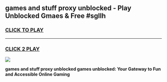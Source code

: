 
## games and stuff proxy unblocked - Play Unblocked Gmaes & Free #sgllh
<h3>
<a href="https://premium.freeplayer.one?title=games_and_stuff_proxy_unblocked&ref=03M">CLICK TO PLAY</a></h3>
<hr>

<h3>
<a href="https://premium.freeplayer.one?title=games_and_stuff_proxy_unblocked&ref=03M">CLICK 2 PLAY</a>
  
</h3>

<a href="https://premium.freeplayer.one?title=games_and_stuff_proxy_unblocked&ref=03M"><img src="https://clearcache.store/games.png"></a>


**games and stuff proxy unblocked games unblocked: Your Gateway to Fun and Accessible Online Gaming**
